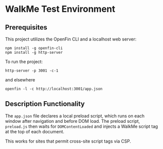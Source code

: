 # WalkMe Test Environment

## Prerequisites

This project utilizes the OpenFin CLI and a localhost web server:

```
npm install -g openfin-cli
npm install -g http-server
```

To run the project:

```
http-server -p 3001 -c-1
```

and elsewhere

```
openfin -l -c http://localhost:3001/app.json
```

## Description Functionality

The `app.json` file declares a local preload script, which runs on each window after navigation and before DOM load. The preload script, `preload.js` then waits for `DOMContentLoaded` and injects a WalkMe script tag at the top of each document.

This works for sites that permit cross-site script tags via CSP.